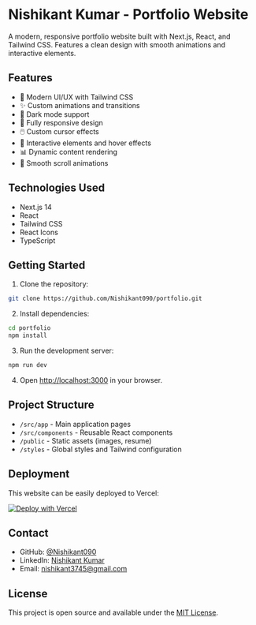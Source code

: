 # Nishikant Kumar - Portfolio Website

A modern, responsive portfolio website built with Next.js, React, and Tailwind CSS. Features a clean design with smooth animations and interactive elements.

## Features

- 🎨 Modern UI/UX with Tailwind CSS
- ✨ Custom animations and transitions
- 🌙 Dark mode support
- 📱 Fully responsive design
- 🖱️ Custom cursor effects
- 🎯 Interactive elements and hover effects
- 📊 Dynamic content rendering
- 🔄 Smooth scroll animations

## Technologies Used

- Next.js 14
- React
- Tailwind CSS
- React Icons
- TypeScript

## Getting Started

1. Clone the repository:
```bash
git clone https://github.com/Nishikant090/portfolio.git
```

2. Install dependencies:
```bash
cd portfolio
npm install
```

3. Run the development server:
```bash
npm run dev
```

4. Open [http://localhost:3000](http://localhost:3000) in your browser.

## Project Structure

- `/src/app` - Main application pages
- `/src/components` - Reusable React components
- `/public` - Static assets (images, resume)
- `/styles` - Global styles and Tailwind configuration

## Deployment

This website can be easily deployed to Vercel:

[![Deploy with Vercel](https://vercel.com/button)](https://vercel.com/new/git/external?repository-url=https://github.com/Nishikant090/portfolio)

## Contact

- GitHub: [@Nishikant090](https://github.com/Nishikant090)
- LinkedIn: [Nishikant Kumar](https://www.linkedin.com/in/nishikant-kumar-b2b3b7257/)
- Email: nishikant3745@gmail.com

## License

This project is open source and available under the [MIT License](LICENSE). 